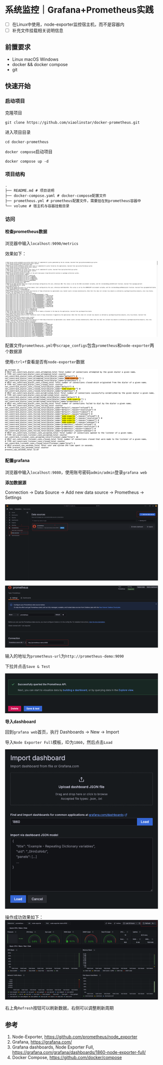 # 系统监控｜Grafana+Prometheus实践

- [ ] 在Linux中使用，node-exporter监控宿主机，而不是容器内
- [ ] 补充文件挂载相关说明信息

## 前置要求

- Linux macOS Windows
- docker && docker compose 
- git

## 快速开始

### 启动项目

克隆项目
```shell
git clone https://github.com/xiaolinstar/docker-prometheus.git
```

进入项目目录
```shell
cd docker-prometheus
```

`docker compose`启动项目
```shell
docker compose up -d
```

### 项目结构

```
.
├── README.md # 项目说明
├── docker-compose.yaml # docker-compose配置文件
├── prometheus.yml # prometheus配置文件，需要挂在到prometheus容器中
└── volume # 宿主机与容器挂载目录
```

### 访问

#### 检查prometheus数据
浏览器中输入`localhost:9090/metrics`

效果如下：

![prometheus-metrics](assets/prometheus-metrics.png)

配置文件`prometheus.yml`中`scrape_configs`包含`prometheus`和`node-exporter`两个数据源

使用`ctrl+f`查看是否有`node-exporter`数据

![prometheus-metrics](assets/node-exporter-metrics.png)

#### 配置grafana

浏览器中输入`localhost:9080`，使用账号密码`admin/admin`登录`grafana web`

**添加数据源**

Connection -> Data Source -> Add new data source -> Prometheus -> Settings

![datasource](assets/prometheus-datasources.png)

![prometheus-url](assets/prometheus-url.png)

输入的地址为`prometheus-url`为`http://prometheus-demo:9090`

下拉并点击`Save & Test`

![save-test](assets/datasource-success.png)

**导入dashboard**

回到`grafana web`首页，执行 Dashboards -> New -> Import

导入`Node Exporter Full`模板，ID为`1860`，然后点击`Load`

![import-dashboard](assets/import1860.png)

操作成功效果如下：
![node-exporter-full](assets/dashboard.png)

右上角`Refresh`按钮可以刷新数据，右侧可以调整刷新周期


## 参考

1. Node-Exporter, https://github.com/prometheus/node_exporter
2. Grafana, https://grafana.com/
3. Grafana dashboards, Node Exporter Full, https://grafana.com/grafana/dashboards/1860-node-exporter-full/
4. Docker Compose, https://github.com/docker/compose

